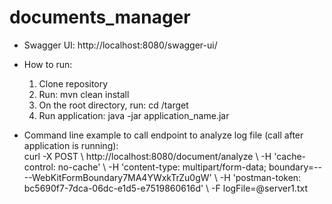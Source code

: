# documents_manager

- Swagger UI: http://localhost:8080/swagger-ui/

- How to run:
    1. Clone repository
    2. Run: mvn clean install
    3. On the root directory, run: cd /target
    4. Run application: java -jar application_name.jar
- Command line example to call endpoint to analyze log file (call after application is running):  
    curl -X POST \ 
    http://localhost:8080/document/analyze \ 
    -H 'cache-control: no-cache' \ 
    -H 'content-type: multipart/form-data; boundary=----WebKitFormBoundary7MA4YWxkTrZu0gW' \ 
    -H 'postman-token: bc5690f7-7dca-06dc-e1d5-e7519860616d' \ 
    -F logFile=@server1.txt
